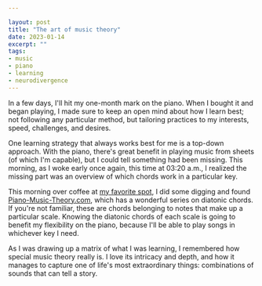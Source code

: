 ```yaml
---

layout: post
title: "The art of music theory"
date: 2023-01-14
excerpt: ""
tags:
- music
- piano
- learning
- neurodivergence
---
```

In a few days, I'll hit my one-month mark on the piano. When I bought it and began playing, I made sure to keep an open mind about how I learn best; not following any particular method, but tailoring practices to my interests, speed, challenges, and desires. 

One learning strategy that always works best for me is a top-down approach. With the piano, there's great benefit in playing music from sheets (of which I'm capable), but I could tell something had been missing. This morning, as I woke early once again, this time at 03:20 a.m., I realized the missing part was an overview of which chords work in a particular key.

This morning over coffee at [my favorite spot](https://www.instagram.com/ccjavaplein), I did some digging and found [Piano-Music-Theory.com](https://piano-music-theory.com/), which has a wonderful series on diatonic chords. If you're not familiar, these are chords belonging to notes that make up a particular scale. Knowing the diatonic chords of each scale is going to benefit my flexibility on the piano, because I'll be able to play songs in whichever key I need.

As I was drawing up a matrix of what I was learning, I remembered how special music theory really is. I love its intricacy and depth, and how it manages to capture one of life's most extraordinary things: combinations of sounds that can tell a story.